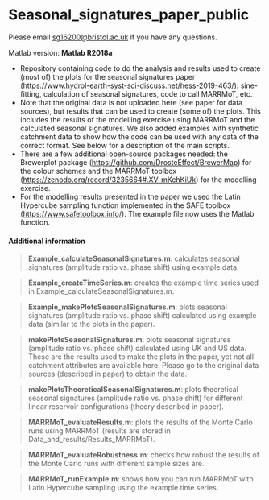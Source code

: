 # Seasonal_signatures_paper_public

Please email sg16200@bristol.ac.uk if you have any questions.

Matlab version: **Matlab R2018a**

- Repository containing code to do the analysis and results used to create (most of) the plots for the seasonal signatures paper (https://www.hydrol-earth-syst-sci-discuss.net/hess-2019-463/): sine-fitting, calculation of seasonal signatures, code to call MARRMoT, etc.
- Note that the original data is not uploaded here (see paper for data sources), but results that can be used to create (some of) the plots. This includes the results of the modelling exercise using MARRMoT and the calculated seasonal signatures. We also added examples with synthetic catchment data to show how the code can be used with any data of the correct format. See below for a description of the main scripts.
- There are a few additional open-source packages needed: the Brewerplot package (https://github.com/DrosteEffect/BrewerMap) for the colour schemes and the MARRMoT toolbox (https://zenodo.org/record/3235664#.XV-mKehKiUk) for the modelling exercise.
- For the modelling results presented in the paper we used the Latin Hypercube sampling function implemented in the SAFE toolbox (https://www.safetoolbox.info/). The example file now uses the Matlab function.

#### Additional information

> **Example_calculateSeasonalSignatures.m**: calculates seasonal signatures (amplitude ratio vs. phase shift) using example data.

> **Example_createTimeSeries.m**: creates the example time series used in Example_calculateSeasonalSignatures.m.

> **Example_makePlotsSeasonalSignatures.m**: plots seasonal signatures (amplitude ratio vs. phase shift) calculated using example data (similar to the plots in the paper).

> **makePlotsSeasonalSignatures.m**: plots seasonal signatures (amplitude ratio vs. phase shift) calculated using UK and US data. These are the results used to make the plots in the paper, yet not all catchment attributes are available here. Please go to the original data sources (described in paper) to obtain the data.

> **makePlotsTheoreticalSeasonalSignatures.m**: plots theoretical seasonal signatures (amplitude ratio vs. phase shift) for different linear reservoir configurations (theory described in paper).

> **MARRMoT_evaluateResults.m**: plots the results of the Monte Carlo runs using MARRMoT (results are stored in Data_and_results/Results_MARRMoT).

> **MARRMoT_evaluateRobustness.m**: checks how robust the results of the Monte Carlo runs with different sample sizes are.

> **MARRMoT_runExample.m**: shows how you can run MARRMoT with Latin Hypercube sampling using the example time series.
